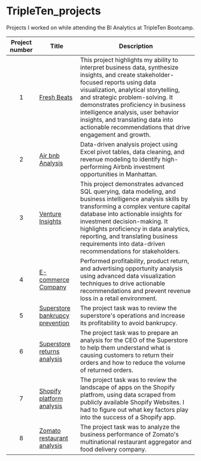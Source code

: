 # TripleTen_projects
Projects I worked on while attending the BI Analytics at TripleTen Bootcamp.

| Project number | Title | Description |
| :-----------: | ----------- |----------- |
| 1 | [Fresh Beats](https://github.com/hullingerjeff4/Data_projects_TripleTen/tree/main/Fresh_beats) | This project highlights my ability to interpret business data, synthesize insights, and create stakeholder-focused reports using data visualization, analytical storytelling, and strategic problem-solving. It demonstrates proficiency in business intelligence analysis, user behavior insights, and translating data into actionable recommendations that drive engagement and growth. |
| 2 | [Air bnb Analysis](https://github.com/hullingerjeff4/Data_projects_TripleTen/tree/main/Air%20bnb%20analysis)| Data-driven analysis project using Excel pivot tables, data cleaning, and revenue modeling to identify high-performing Airbnb investment opportunities in Manhattan. |
| 3 | [Venture Insights](https://github.com/hullingerjeff4/Data_projects_TripleTen/tree/main/Venture_Insights) | This project demonstrates advanced SQL querying, data modeling, and business intelligence analysis skills by transforming a complex venture capital database into actionable insights for investment decision-making. It highlights proficiency in data analytics, reporting, and translating business requirements into data-driven recommendations for stakeholders.
| 4 | [E-commerce Company](https://github.com/hullingerjeff4/Data_projects_TripleTen/tree/main/E-commerce%20company) | Performed profitability, product return, and advertising opportunity analysis using advanced data visualization techniques to drive actionable recommendations and prevent revenue loss in a retail environment. |
| 5 | [Superstore bankrupcy prevention](https://github.com/hullingerjeff4/Data_projects_TripleTen/tree/main/Supertstore_bankrupcy_prevention) | The project task was to review the superstore's operations and increase its profitability to avoid bankrupcy.  
| 6 | [Superstore returns analysis](https://github.com/hullingerjeff4/Data_projects_TripleTen/tree/main/Superstore_returns_analysis) | The project task was to prepare an analysis for the CEO of the Superstore to help them understand what is causing customers to return their orders and how to reduce the volume of returned orders.  
| 7 | [Shopify platform analysis](https://github.com/hullingerjeff4/Data_projects_TripleTen/tree/main/Shopify_platform_analysis) | The project task was to review the landscape of apps on the Shopify platfrom, using data scraped from publicly available Shopify Websites.  I had to figure out what key factors play into the success of a Shopify app.  
| 8 | [Zomato restaurant analysis](https://github.com/hullingerjeff4/Data_projects_TripleTen/tree/main/Zomato_restaurant_analysis) | The project task was to analyze  the business performance of Zomato's multinational restaurant aggregator and food delivery company.  
